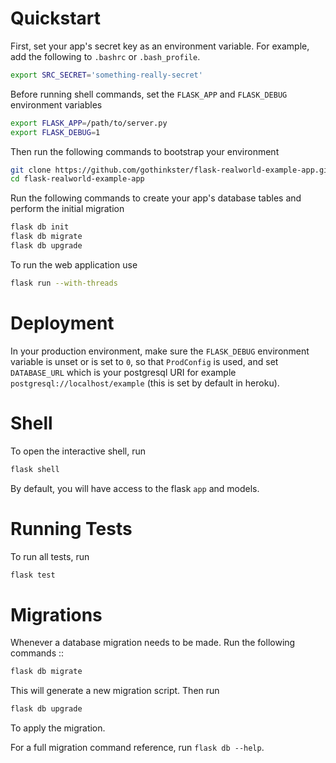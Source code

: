 # Quickstart
First, set your app's secret key as an environment variable. For example,
add the following to `.bashrc` or `.bash_profile`.

```bash
export SRC_SECRET='something-really-secret'
```

Before running shell commands, set the `FLASK_APP` and `FLASK_DEBUG`
environment variables
```bash
export FLASK_APP=/path/to/server.py
export FLASK_DEBUG=1
```

Then run the following commands to bootstrap your environment
```bash
git clone https://github.com/gothinkster/flask-realworld-example-app.git
cd flask-realworld-example-app
```

Run the following commands to create your app's
database tables and perform the initial migration
```bash
flask db init
flask db migrate
flask db upgrade
```

To run the web application use
```bash
flask run --with-threads
```


# Deployment

In your production environment, make sure the `FLASK_DEBUG` environment
variable is unset or is set to `0`, so that `ProdConfig` is used, and
set `DATABASE_URL` which is your postgresql URI for example
`postgresql://localhost/example` (this is set by default in heroku).


# Shell

To open the interactive shell, run
```bash
flask shell
```

By default, you will have access to the flask `app` and models.


# Running Tests

To run all tests, run
```bash
flask test
```

# Migrations

Whenever a database migration needs to be made. Run the following commands ::
```bash
flask db migrate
```

This will generate a new migration script. Then run
```bash
flask db upgrade
```

To apply the migration.

For a full migration command reference, run `flask db --help`.
